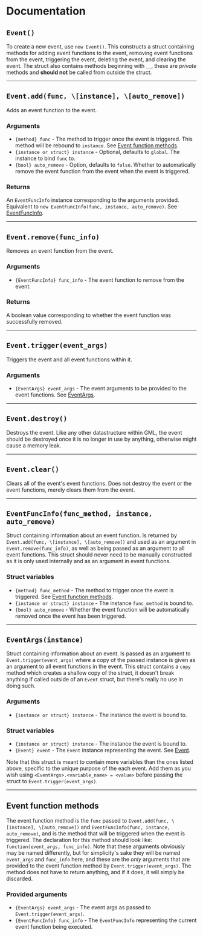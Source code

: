 # Documentation

## `Event()`
To create a new event, use `new Event()`. This constructs a struct containing methods for adding event functions to the event, removing event functions from the event, triggering the event, deleting the event, and clearing the event. The struct also contains methods beginning with `__`, these are *private* methods and **should not** be called from outside the struct.

----

## `Event.add(func, \[instance], \[auto_remove])`
Adds an event function to the event.

### Arguments
- `{method} func` - The method to trigger once the event is triggered. This method will be rebound to `instance`. See [Event function methods](https://github.com/thinker227/GML-Events/blob/main/DOCS.md#event-function-methods).
- `{instance or struct} instance` - Optional, defaults to `global`. The instance to bind `func` to.
- `{bool} auto_remove` - Option, defaults to `false`. Whether to automatically remove the event function from the event when the event is triggered.

### Returns
An `EventFuncInfo` instance corresponding to the arguments provided. Equivalent to `new EventFuncInfo(func, instance, auto_remove)`. See [EventFuncInfo](https://github.com/thinker227/GML-Events/blob/main/DOCS.md#eventfuncinfofunc_method-instance-auto_remove).

----

## `Event.remove(func_info)`
Removes an event function from the event.

### Arguments
- `{EventFuncInfo} func_info` - The event function to remove from the event.

### Returns
A boolean value corresponding to whether the event function was successfully removed.

----

## `Event.trigger(event_args)`
Triggers the event and all event functions within it.

### Arguments
- `{EventArgs} event_args` - The event arguments to be provided to the event functions. See [EventArgs](https://github.com/thinker227/GML-Events/blob/main/DOCS.md#eventargsinstance).

----

## `Event.destroy()`
Destroys the event. Like any other datastructure within GML, the event should be destroyed once it is no longer in use by anything, otherwise might cause a memory leak.

----

## `Event.clear()`
Clears all of the event's event functions. Does not destroy the event or the event functions, merely clears them from the event.

----

## `EventFuncInfo(func_method, instance, auto_remove)`
Struct containing information about an event function. Is returned by `Event.add(func, \[instance], \[auto_remove])` and used as an argument in `Event.remove(func_info)`, as well as being passed as an argument to all event functions. This struct should never need to be manually constructed as it is only used internally and as an argument in event functions.

### Struct variables
- `{method} func_method` - The method to trigger once the event is triggered. See [Event function methods](https://github.com/thinker227/GML-Events/blob/main/DOCS.md#event-function-methods).
- `{instance or struct} instance` - The instance `func_method` is bound to.
- `{bool} auto_remove` - Whether the event function will be automatically removed once the event has been triggered.

----

## `EventArgs(instance)`
Struct containing information about an event. Is passed as an argument to `Event.trigger(event_args)` where a copy of the passed instance is given as an argument to all event functions in the event. This struct contains a `copy` method which creates a shallow copy of the struct, it doesn't break anything if called outside of an `Event` struct, but there's really no use in doing such.

### Arguments
- `{instance or struct} instance` - The instance the event is bound to.

### Struct variables
- `{instance or struct} instance` - The instance the event is bound to.
- `{Event} event` - The `Event` instance representing the event. See [Event](https://github.com/thinker227/GML-Events/blob/main/DOCS.md#event).

Note that this struct is meant to contain more variables than the ones listed above, specific to the unique purpose of the each event. Add them as you wish using `<EventArgs>.<variable_name> = <value>` before passing the struct to `Event.trigger(event_args)`.

----

## Event function methods
The event function method is the `func` passed to `Event.add(func, \[instance], \[auto_remove])` and `EventFuncInfo(func, instance, auto_remove)`, and is the method that will be triggered when the event is triggered. The declaration for this method should look like: `function(event_args, func_info)`. Note that these arguments obviously may be named differently, but for simplicity's sake they will be named `event_args` and `func_info` here, and these are the *only* arguments that are provided to the event function method by `Event.trigger(event_args)`. The method does not have to return anything, and if it does, it will simply be discarded.

### Provided arguments
- `{EventArgs} event_args` - The event args as passed to `Event.trigger(event_args)`.
- `{EventFuncInfo} func_info` - The `EventFuncInfo` representing the current event function being executed.

